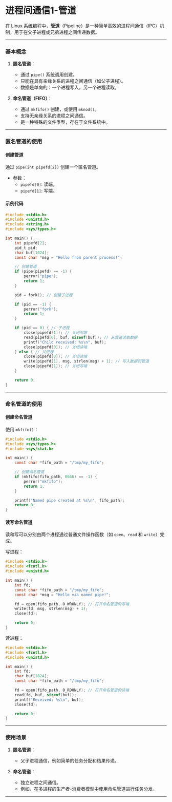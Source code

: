 # 进程间通信1-管道

在 Linux 系统编程中，**管道**（Pipeline）是一种简单高效的进程间通信（IPC）机制，用于在父子进程或兄弟进程之间传递数据。

---

### 基本概念
1. **匿名管道**：
   - 通过 `pipe()` 系统调用创建。
   - 只能在具有亲缘关系的进程之间通信（如父子进程）。
   - 数据是单向的：一个进程写入，另一个进程读取。

2. **命名管道（FIFO）**：
   - 通过 `mkfifo()` 创建，或使用 `mknod()`。
   - 支持无亲缘关系的进程之间通信。
   - 是一种特殊的文件类型，存在于文件系统中。

---

### **匿名管道的使用**

#### 创建管道
通过 `pipe(int pipefd[2])` 创建一个匿名管道。

- 参数：
  - `pipefd[0]`: 读端。
  - `pipefd[1]`: 写端。

#### 示例代码
```c
#include <stdio.h>
#include <unistd.h>
#include <string.h>
#include <sys/types.h>

int main() {
    int pipefd[2];
    pid_t pid;
    char buf[1024];
    const char *msg = "Hello from parent process!";

    // 创建管道
    if (pipe(pipefd) == -1) {
        perror("pipe");
        return 1;
    }

    pid = fork(); // 创建子进程

    if (pid == -1) {
        perror("fork");
        return 1;
    }

    if (pid == 0) { // 子进程
        close(pipefd[1]); // 关闭写端
        read(pipefd[0], buf, sizeof(buf)); // 从管道读取数据
        printf("Child received: %s\n", buf);
        close(pipefd[0]); // 关闭读端
    } else { // 父进程
        close(pipefd[0]); // 关闭读端
        write(pipefd[1], msg, strlen(msg) + 1); // 写入数据到管道
        close(pipefd[1]); // 关闭写端
    }

    return 0;
}
```

---

### **命名管道的使用**

#### 创建命名管道
使用 `mkfifo()`：
```c
#include <stdio.h>
#include <sys/types.h>
#include <sys/stat.h>

int main() {
    const char *fifo_path = "/tmp/my_fifo";

    // 创建命名管道
    if (mkfifo(fifo_path, 0666) == -1) {
        perror("mkfifo");
        return 1;
    }

    printf("Named pipe created at %s\n", fifo_path);
    return 0;
}
```

#### 读写命名管道
读和写可以分别由两个进程通过普通文件操作函数（如 `open`、`read` 和 `write`）完成。

写进程：
```c
#include <stdio.h>
#include <fcntl.h>
#include <unistd.h>

int main() {
    int fd;
    const char *fifo_path = "/tmp/my_fifo";
    const char *msg = "Hello via named pipe!";

    fd = open(fifo_path, O_WRONLY); // 打开命名管道的写端
    write(fd, msg, strlen(msg) + 1);
    close(fd);

    return 0;
}
```

读进程：
```c
#include <stdio.h>
#include <fcntl.h>
#include <unistd.h>

int main() {
    int fd;
    char buf[1024];
    const char *fifo_path = "/tmp/my_fifo";

    fd = open(fifo_path, O_RDONLY); // 打开命名管道的读端
    read(fd, buf, sizeof(buf));
    printf("Received: %s\n", buf);
    close(fd);

    return 0;
}
```

---

### 使用场景
1. **匿名管道**：
   - 父子进程通信，例如简单的任务分配和结果传递。

2. **命名管道**：
   - 独立进程之间通信。
   - 例如，在多进程的生产者-消费者模型中使用命名管道进行任务分发。

---
